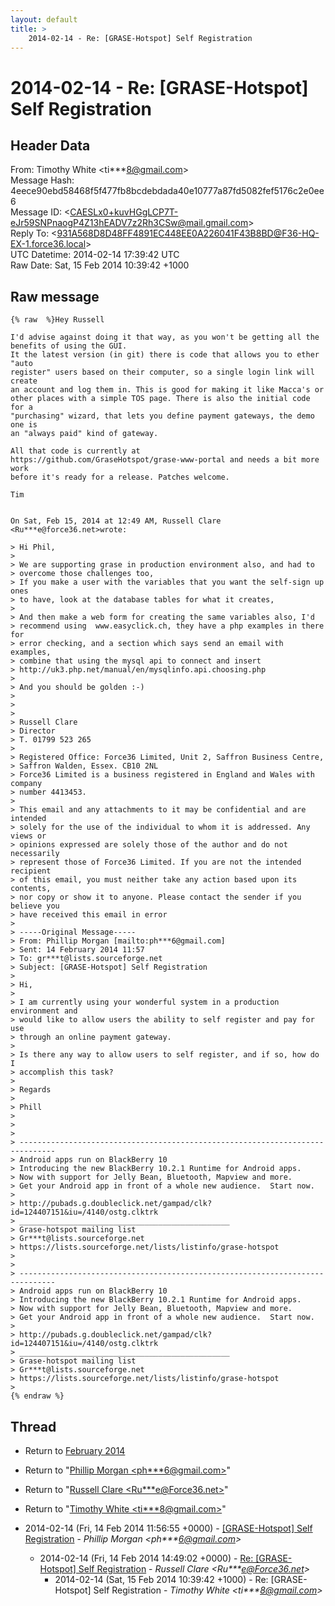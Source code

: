 ```yaml
---
layout: default
title: >
    2014-02-14 - Re: [GRASE-Hotspot] Self Registration
---
```


# 2014-02-14 - Re: [GRASE-Hotspot] Self Registration

## Header Data

From: Timothy White \<ti***8@gmail.com\><br>
Message Hash: 4eece90ebd58468f5f477fb8bcdebdada40e10777a87fd5082fef5176c2e0ee6<br>
Message ID: \<CAESLx0+kuvHGgLCP7T-eJr59SNPnaogP4Z13hEADV7z2Rh3CSw@mail.gmail.com\><br>
Reply To: \<931A568D8D48FF4891EC448EE0A226041F43B8BD@F36-HQ-EX-1.force36.local\><br>
UTC Datetime: 2014-02-14 17:39:42 UTC<br>
Raw Date: Sat, 15 Feb 2014 10:39:42 +1000<br>

## Raw message

```
{% raw  %}Hey Russell

I'd advise against doing it that way, as you won't be getting all the
benefits of using the GUI.
It the latest version (in git) there is code that allows you to ether "auto
register" users based on their computer, so a single login link will create
an account and log them in. This is good for making it like Macca's or
other places with a simple TOS page. There is also the initial code for a
"purchasing" wizard, that lets you define payment gateways, the demo one is
an "always paid" kind of gateway.

All that code is currently at
https://github.com/GraseHotspot/grase-www-portal and needs a bit more work
before it's ready for a release. Patches welcome.

Tim


On Sat, Feb 15, 2014 at 12:49 AM, Russell Clare
<Ru***e@force36.net>wrote:

> Hi Phil,
>
> We are supporting grase in production environment also, and had to
> overcome those challenges too,
> If you make a user with the variables that you want the self-sign up ones
> to have, look at the database tables for what it creates,
>
> And then make a web form for creating the same variables also, I'd
> recommend using  www.easyclick.ch, they have a php examples in there for
> error checking, and a section which says send an email with examples,
> combine that using the mysql api to connect and insert
> http://uk3.php.net/manual/en/mysqlinfo.api.choosing.php
>
> And you should be golden :-)
>
>
>
> Russell Clare
> Director
> T. 01799 523 265
>
> Registered Office: Force36 Limited, Unit 2, Saffron Business Centre,
> Saffron Walden, Essex. CB10 2NL
> Force36 Limited is a business registered in England and Wales with company
> number 4413453.
>
> This email and any attachments to it may be confidential and are intended
> solely for the use of the individual to whom it is addressed. Any views or
> opinions expressed are solely those of the author and do not necessarily
> represent those of Force36 Limited. If you are not the intended recipient
> of this email, you must neither take any action based upon its contents,
> nor copy or show it to anyone. Please contact the sender if you believe you
> have received this email in error
>
> -----Original Message-----
> From: Phillip Morgan [mailto:ph***6@gmail.com]
> Sent: 14 February 2014 11:57
> To: gr***t@lists.sourceforge.net
> Subject: [GRASE-Hotspot] Self Registration
>
> Hi,
>
> I am currently using your wonderful system in a production environment and
> would like to allow users the ability to self register and pay for use
> through an online payment gateway.
>
> Is there any way to allow users to self register, and if so, how do I
> accomplish this task?
>
> Regards
>
> Phill
>
>
>
> ------------------------------------------------------------------------------
> Android apps run on BlackBerry 10
> Introducing the new BlackBerry 10.2.1 Runtime for Android apps.
> Now with support for Jelly Bean, Bluetooth, Mapview and more.
> Get your Android app in front of a whole new audience.  Start now.
>
> http://pubads.g.doubleclick.net/gampad/clk?id=124407151&iu=/4140/ostg.clktrk
> _______________________________________________
> Grase-hotspot mailing list
> Gr***t@lists.sourceforge.net
> https://lists.sourceforge.net/lists/listinfo/grase-hotspot
>
>
> ------------------------------------------------------------------------------
> Android apps run on BlackBerry 10
> Introducing the new BlackBerry 10.2.1 Runtime for Android apps.
> Now with support for Jelly Bean, Bluetooth, Mapview and more.
> Get your Android app in front of a whole new audience.  Start now.
>
> http://pubads.g.doubleclick.net/gampad/clk?id=124407151&iu=/4140/ostg.clktrk
> _______________________________________________
> Grase-hotspot mailing list
> Gr***t@lists.sourceforge.net
> https://lists.sourceforge.net/lists/listinfo/grase-hotspot
>
{% endraw %}
```

## Thread

+ Return to [February 2014](/archive/2014/02)

+ Return to "[Phillip Morgan <ph***6<span>@</span>gmail.com>](/authors/ph___6_at_gmail_com)"
+ Return to "[Russell Clare <Ru***e<span>@</span>Force36.net>](/authors/ru___e_at_force36_net)"
+ Return to "[Timothy White <ti***8<span>@</span>gmail.com>](/authors/ti___8_at_gmail_com)"

+ 2014-02-14 (Fri, 14 Feb 2014 11:56:55 +0000) - [[GRASE-Hotspot] Self Registration](/archive/2014/02/eaabd5767f8be7fe3d6addfb60f7623cde12b3344c78ae3c4c33df0227fdda6b) - _Phillip Morgan \<ph***6@gmail.com\>_
  + 2014-02-14 (Fri, 14 Feb 2014 14:49:02 +0000) - [Re: [GRASE-Hotspot] Self Registration](/archive/2014/02/ef712c8c3da398f5af1e17a05de331cb38b8f55793dd0080db13753e549a1f89) - _Russell Clare \<Ru***e@Force36.net\>_
    + 2014-02-14 (Sat, 15 Feb 2014 10:39:42 +1000) - Re: [GRASE-Hotspot] Self Registration - _Timothy White \<ti***8@gmail.com\>_

